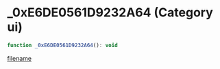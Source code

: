 # _0xE6DE0561D9232A64 (Category ui)

```js
function _0xE6DE0561D9232A64(): void
```

[filename](_0xE6DE0561D9232A64_m.md ':include')